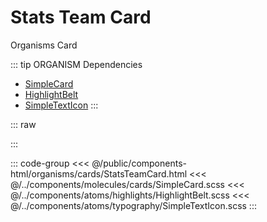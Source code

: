 # Stats Team Card
<Badge type="tip">Organisms</Badge> <Badge type="info">Card</Badge>

::: tip ORGANISM Dependencies
 - [SimpleCard](/molecules/cards/SimpleCard)
 - [HighlightBelt](/atoms/highlights/HighlightBelt)
 - [SimpleTextIcon](/atoms/typography/SimpleTextIcon)
:::


::: raw
<div class="dev-section">
    <!--@include: ../../public/components-html/organisms/cards/StatsTeamCard.html -->
</div>
:::

::: code-group
<<< @/public/components-html/organisms/cards/StatsTeamCard.html
<<< @/../components/molecules/cards/SimpleCard.scss
<<< @/../components/atoms/highlights/HighlightBelt.scss
<<< @/../components/atoms/typography/SimpleTextIcon.scss
:::

<style lang="scss">
@import "docs/theme.scss";

$highlight-belt-size: 3em;
$highlight-belt-color: $secondary-color;
$simple-card-color: $primary-color;

@import "components/molecules/cards/SimpleCard.scss";
@import "components/atoms/highlights/HighlightBelt.scss";
@import "components/atoms/typography/SimpleTextIcon.scss";
</style>